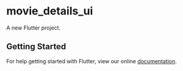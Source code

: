 # movie_details_ui

A new Flutter project.

## Getting Started

For help getting started with Flutter, view our online
[documentation](http://flutter.io/).
